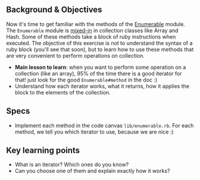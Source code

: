 ## Background & Objectives

Now it's time to get familiar with the methods of the [Enumerable](http://ruby-doc.org/core-2.2.0/Enumerable.html) module. The `Enumerable` module is [mixed-in](http://ruby.about.com/od/beginningruby/a/mixin.htm) in collection classes like Array and Hash. Some of these methods take a block of ruby instructions when executed. The objective of this exercise is not to understand the syntax of a ruby block (you'll see that soon), but to learn how to use these methods that are very convenient to perform operations on collection.

- **Main lesson to learn**: when you want to perform some operation on a collection (like an array), 95% of the time there is a good iterator for that! just look for the good `Enumerable#method` in the doc :)
- Understand how each iterator works, what it returns, how it applies the block to the elements of the collection.

## Specs

- Implement each method in the code canvas `lib/enumerable.rb`. For each method, we tell you which iterator to use, because we are nice :)

## Key learning points

- What is an iterator? Which ones do you know?
- Can you choose one of them and explain exactly how it works?
